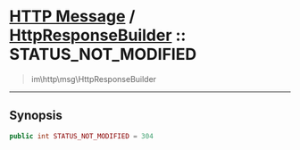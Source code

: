 # [HTTP Message](http.md) / [HttpResponseBuilder](http-HttpResponseBuilder.md) :: STATUS_NOT_MODIFIED
 > im\http\msg\HttpResponseBuilder
____

## Synopsis
```php
public int STATUS_NOT_MODIFIED = 304
```
